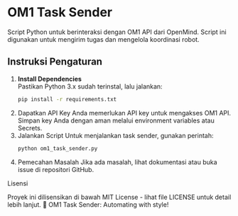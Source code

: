 # OM1 Task Sender

Script Python untuk berinteraksi dengan OM1 API dari OpenMind. Script ini digunakan untuk mengirim tugas dan mengelola koordinasi robot.

## Instruksi Pengaturan

1. **Install Dependencies**  
   Pastikan Python 3.x sudah terinstal, lalu jalankan:
   ```bash
   pip install -r requirements.txt
2.	Dapatkan API Key
Anda memerlukan API key untuk mengakses OM1 API. Simpan key Anda dengan aman melalui environment variables atau Secrets.
3.	Jalankan Script
Untuk menjalankan task sender, gunakan perintah:
    ```bash
    python om1_task_sender.py
4.	Pemecahan Masalah
Jika ada masalah, lihat dokumentasi atau buka issue di repositori GitHub.

Lisensi

Proyek ini dilisensikan di bawah MIT License - lihat file LICENSE untuk detail lebih lanjut.
🤖 OM1 Task Sender: Automating with style!

